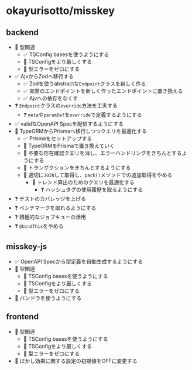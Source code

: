 # okayurisotto/misskey

## backend

- 🚧 型関連
  - ✅ TSConfig basesを使うようにする
  - 🚧 TSConfigをより厳しくする
  - 🚧 型エラーをゼロにする
- ✅ AjvからZodへ移行する
  - ✅ Zodを使うabstractな`Endpoint`クラスを新しく作る
  - ✅ 実際のエンドポイントを新しく作ったエンドポイントに置き換える
  - ✅ Ajvへの依存をなくす
- ❓ `Endpoint`クラスの`override`方法を工夫する
  - ❓ `meta`や`paramDef`を`override`で定義するようにする
- ✅ validなOpenAPI Specを配信するようにする
- 🚧 TypeORMからPrismaへ移行しつつクエリを最適化する
  - ✅ Prismaをセットアップする
  - 🤏 TypeORMをPrismaで置き換えていく
  - 🚧 不要な存在確認クエリを消し、エラーハンドリングをきちんとするようにする
  - 🚧 トランザクションをきちんとするようにする
  - 🚧 適切に`JOIN`して取得し、`pack()`メソッドでの追加取得をやめる
	- 🚧 トレンド算出のためのクエリを最適化する
		- ❓ ハッシュタグの使用履歴を取るようにする
- ❓ テストのカバレッジを上げる
- ❓ ベンチマークを取れるようにする
- ❓ 積極的なジョブキューの活用
- ❓ `@bindThis`をやめる

## misskey-js

- ✅ OpenAPI Specから型定義を自動生成するようにする
- 🚧 型関連
  - 🚧 TSConfig basesを使うようにする
  - 🚧 TSConfigをより厳しくする
  - 🚧 型エラーをゼロにする
- 🚧 バンドラを使うようにする

## frontend

- 🚧 型関連
  - 🚧 TSConfig basesを使うようにする
  - 🚧 TSConfigをより厳しくする
  - 🚧 型エラーをゼロにする
- 🚧 ぼかし効果に関する設定の初期値をOFFに変更する
